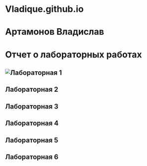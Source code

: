 # Vladique.github.io
# Артамонов Владислав
# Отчет о лабораторных работах

## ![Лабораторная 1](https://github.com/V1adique/Vladique.github.io/wiki)



## Лабораторная 2

## Лабораторная 3

## Лабораторная 4

## Лабораторная 5

## Лабораторная 6
